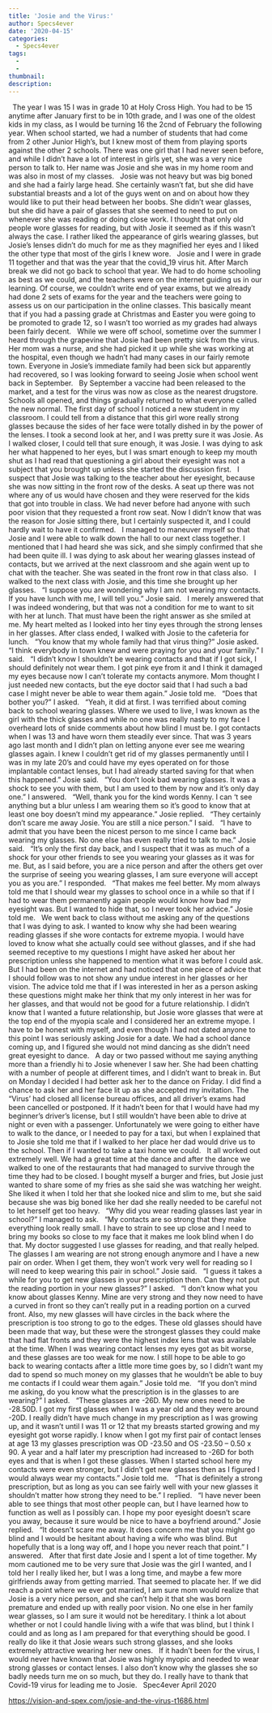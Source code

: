 ```yaml
---
title: 'Josie and the Virus:'
author: Specs4ever
date: '2020-04-15'
categories:
  - Specs4ever
tags:
  - 
  - 
thumbnail: 
description: 
---
```


 
The year I was 15 I was in grade 10 at Holy Cross High. You had to be 15 anytime after January first to be in 10th grade, and I was one of the oldest kids in my class, as I would be turning 16 the 2cnd of February the following year. When school started, we had a number of students that had come from 2 other Junior High’s, but I knew most of them from playing sports against the other 2 schools. There was one girl that I had never seen before, and while I didn’t have a lot of interest in girls yet, she was a very nice person to talk to. Her name was Josie and she was in my home room and was also in most of my classes.
 
Josie was not heavy but was big boned and she had a fairly large head. She certainly wasn’t fat, but she did have substantial breasts and a lot of the guys went on and on about how they would like to put their head between her boobs. She didn’t wear glasses, but she did have a pair of glasses that she seemed to need to put on whenever she was reading or doing close work. I thought that only old people wore glasses for reading, but with Josie it seemed as if this wasn’t always the case. I rather liked the appearance of girls wearing glasses, but Josie’s lenses didn’t do much for me as they magnified her eyes and I liked the other type that most of the girls I knew wore. 
 
Josie and I were in grade 11 together and that was the year that the covid_19 virus hit. After March break we did not go back to school that year. We had to do home schooling as best as we could, and the teachers were on the internet guiding us in our learning. Of course, we couldn’t write end of year exams, but we already had done 2 sets of exams for the year and the teachers were going to assess us on our participation in the online classes. This basically meant that if you had a passing grade at Christmas and Easter you were going to be promoted to grade 12, so I wasn’t too worried as my grades had always been fairly decent.
 
While we were off school, sometime over the summer I heard through the grapevine that Josie had been pretty sick from the virus. Her mom was a nurse, and she had picked it up while she was working at the hospital, even though we hadn’t had many cases in our fairly remote town. Everyone in Josie’s immediate family had been sick but apparently had recovered, so I was looking forward to seeing Josie when school went back in September.
 
By September a vaccine had been released to the market, and a test for the virus was now as close as the nearest drugstore. Schools all opened, and things gradually returned to what everyone called the new normal. The first day of school I noticed a new student in my classroom. I could tell from a distance that this girl wore really strong glasses because the sides of her face were totally dished in by the power of the lenses. I took a second look at her, and I was pretty sure it was Josie. As I walked closer, I could tell that sure enough, it was Josie. I was dying to ask her what happened to her eyes, but I was smart enough to keep my mouth shut as I had read that questioning a girl about their eyesight was not a subject that you brought up unless she started the discussion first.
 
I suspect that Josie was talking to the teacher about her eyesight, because she was now sitting in the front row of the desks. A seat up there was not where any of us would have chosen and they were reserved for the kids that got into trouble in class. We had never before had anyone with such poor vision that they requested a front row seat. Now I didn’t know that was the reason for Josie sitting there, but I certainly suspected it, and I could hardly wait to have it confirmed.
 
I managed to maneuver myself so that Josie and I were able to walk down the hall to our next class together. I mentioned that I had heard she was sick, and she simply confirmed that she had been quite ill. I was dying to ask about her wearing glasses instead of contacts, but we arrived at the next classroom and she again went up to chat with the teacher. She was seated in the front row in that class also.
 
I walked to the next class with Josie, and this time she brought up her glasses.
 
“I suppose you are wondering why I am not wearing my contacts. If you have lunch with me, I will tell you.” Josie said.
 
I merely answered that I was indeed wondering, but that was not a condition for me to want to sit with her at lunch. That must have been the right answer as she smiled at me. My heart melted as I looked into her tiny eyes through the strong lenses in her glasses. After class ended, I walked with Josie to the cafeteria for lunch.
 
“You know that my whole family had that virus thing?” Josie asked.
 
“I think everybody in town knew and were praying for you and your family.” I said.
 
“I didn’t know I shouldn’t be wearing contacts and that if I got sick, I should definitely not wear them. I got pink eye from it and I think it damaged my eyes because now I can’t tolerate my contacts anymore. Mom thought I just needed new contacts, but the eye doctor said that I had such a bad case I might never be able to wear them again.” Josie told me.
 
“Does that bother you?” I asked.
 
“Yeah, it did at first. I was terrified about coming back to school wearing glasses. Where we used to live, I was known as the girl with the thick glasses and while no one was really nasty to my face I overheard lots of snide comments about how blind I must be. I got contacts when I was 13 and have worn them steadily ever since. That was 3 years ago last month and I didn’t plan on letting anyone ever see me wearing glasses again. I knew I couldn’t get rid of my glasses permanently until I was in my late 20’s and could have my eyes operated on for those implantable contact lenses, but I had already started saving for that when this happened.” Josie said.
 
“You don’t look bad wearing glasses. It was a shock to see you with them, but I am used to them by now and it’s only day one.” I answered.
 
“Well, thank you for the kind words Kenny. I can ‘t see anything but a blur unless I am wearing them so it’s good to know that at least one boy doesn’t mind my appearance.” Josie replied.
 
“They certainly don’t scare me away Josie. You are still a nice person.” I said.
 
“I have to admit that you have been the nicest person to me since I came back wearing my glasses. No one else has even really tried to talk to me.” Josie said.
 
“It’s only the first day back, and I suspect that it was as much of a shock for your other friends to see you wearing your glasses as it was for me. But, as I said before, you are a nice person and after the others get over the surprise of seeing you wearing glasses, I am sure everyone will accept you as you are.” I responded.
 
“That makes me feel better. My mom always told me that I should wear my glasses to school once in a while so that if I had to wear them permanently again people would know how bad my eyesight was. But I wanted to hide that, so I never took her advice.” Josie told me.
 
We went back to class without me asking any of the questions that I was dying to ask. I wanted to know why she had been wearing reading glasses if she wore contacts for extreme myopia. I would have loved to know what she actually could see without glasses, and if she had seemed receptive to my questions I might have asked her about her prescription unless she happened to mention what it was before I could ask. But I had been on the internet and had noticed that one piece of advice that I should follow was to not show any undue interest in her glasses or her vision. The advice told me that if I was interested in her as a person asking these questions might make her think that my only interest in her was for her glasses, and that would not be good for a future relationship. I didn’t know that I wanted a future relationship, but Josie wore glasses that were at the top end of the myopia scale and I considered her an extreme myope. I have to be honest with myself, and even though I had not dated anyone to this point I was seriously asking Josie for a date. We had a school dance coming up, and I figured she would not mind dancing as she didn’t need great eyesight to dance.
 
A day or two passed without me saying anything more than a friendly hi to Josie whenever I saw her. She had been chatting with a number of people at different times, and I didn’t want to break in. But on Monday I decided I had better ask her to the dance on Friday. I did find a chance to ask her and her face lit up as she accepted my invitation. The “Virus’ had closed all license bureau offices, and all driver’s exams had been cancelled or postponed. If it hadn’t been for that I would have had my beginner’s driver’s license, but I still wouldn’t have been able to drive at night or even with a passenger. Unfortunately we were going to either have to walk to the dance, or I needed to pay for a taxi, but when I explained that to Josie she told me that if I walked to her place her dad would drive us to the school. Then if I wanted to take a taxi home we could.
 
It all worked out extremely well. We had a great time at the dance and after the dance we walked to one of the restaurants that had managed to survive through the time they had to be closed. I bought myself a burger and fries, but Josie just wanted to share some of my fries as she said she was watching her weight. She liked it when I told her that she looked nice and slim to me, but she said because she was big boned like her dad she really needed to be careful not to let herself get too heavy.
 
“Why did you wear reading glasses last year in school?” I managed to ask.
 
“My contacts are so strong that they make everything look really small. I have to strain to see up close and I need to bring my books so close to my face that it makes me look blind when I do that. My doctor suggested I use glasses for reading, and that really helped. The glasses I am wearing are not strong enough anymore and I have a new pair on order. When I get them, they won’t work very well for reading so I will need to keep wearing this pair in school.” Josie said.
 
“I guess it takes a while for you to get new glasses in your prescription then. Can they not put the reading portion in your new glasses?” I asked.
 
“I don’t know what you know about glasses Kenny. Mine are very strong and they now need to have a curved in front so they can’t really put in a reading portion on a curved front. Also, my new glasses will have circles in the back where the prescription is too strong to go to the edges. These old glasses should have been made that way, but these were the strongest glasses they could make that had flat fronts and they were the highest index lens that was available at the time. When I was wearing contact lenses my eyes got as bit worse, and these glasses are too weak for me now. I still hope to be able to go back to wearing contacts after a little more time goes by, so I didn’t want my dad to spend so much money on my glasses that he wouldn’t be able to buy me contacts if I could wear them again.” Josie told me.
 
“If you don’t mind me asking, do you know what the prescription is in the glasses to are wearing?” I asked.
 
“These glasses are -26D. My new ones need to be -28.50D. I got my first glasses when I was a year old and they were around -20D. I really didn’t have much change in my prescription as I was growing up, and it wasn’t until I was 11 or 12 that my breasts started growing and my eyesight got worse rapidly. I know when I got my first pair of contact lenses at age 13 my glasses prescription was OD -23.50 and OS -23.50 – 0.50 x 90. A year and a half later my prescription had increased to -26D for both eyes and that is when I got these glasses. When I started school here my contacts were even stronger, but I didn’t get new glasses then as I figured I would always wear my contacts.” Josie told me.
 
“That is definitely a strong prescription, but as long as you can see fairly well with your new glasses it shouldn’t matter how strong they need to be.” I replied.
 
“I have never been able to see things that most other people can, but I have learned how to function as well as I possibly can. I hope my poor eyesight doesn’t scare you away, because it sure would be nice to have a boyfriend around.” Josie replied.
 
“It doesn’t scare me away. It does concern me that you might go blind and I would be 
hesitant about having a wife who was blind. But hopefully that is a long way off, and I hope you never reach that point.” I answered.
 
After that first date Josie and I spent a lot of time together. My mom cautioned me to be very sure that Josie was the girl I wanted, and I told her I really liked her, but I was a long time, and maybe a few more girlfriends away from getting married. That seemed to placate her. If we did reach a point where we ever got married, I am sure mom would realize that Josie is a very nice person, and she can’t help it that she was born premature and ended up with really poor vision. No one else in her family wear glasses, so I am sure it would not be hereditary. I think a lot about whether or not I could handle living with a wife that was blind, but I think I could and as long as I am prepared for that everything should be good. I really do like it that Josie wears such strong glasses, and she looks extremely attractive wearing her new ones.
 
If it hadn’t been for the virus, I would never have known that Josie was highly myopic and needed to wear strong glasses or contact lenses. I also don’t know why the glasses she so badly needs turn me on so much, but they do. I really have to thank that Covid-19 virus for leading me to Josie.
 
Spec4ever
April 2020
 
 
 
 
 
 
 

https://vision-and-spex.com/josie-and-the-virus-t1686.html

